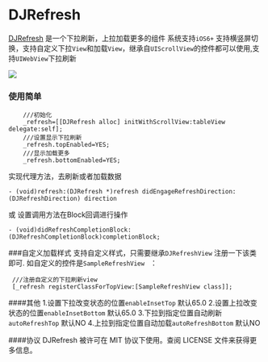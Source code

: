 DJRefresh
==============

[DJRefresh]('https://github.com/ydj/DJRefresh') 是一个下拉刷新，上拉加载更多的组件
系统支持`iOS6+`
支持横竖屏切换，支持自定义下拉`View`和加载`View`，继承自`UIScrollView`的控件都可以使用,支持`UIWebView`下拉刷新

![](/example.gif)


### 使用简单
```
	///初始化
    _refresh=[[DJRefresh alloc] initWithScrollView:tableView delegate:self];
    ///设置显示下拉刷新
    _refresh.topEnabled=YES;
    ///显示加载更多
    _refresh.bottomEnabled=YES;

```
实现代理方法，去刷新或者加载数据
```
- (void)refresh:(DJRefresh *)refresh didEngageRefreshDirection:(DJRefreshDirection) direction
```
或 设置调用方法在Block回调进行操作
```
- (void)didRefreshCompletionBlock:(DJRefreshCompletionBlock)completionBlock;
```

###自定义加载样式
支持自定义样式，只需要继承`DJRefreshView` 注册一下该类即可.
如自定义的控件是`SampleRefreshView ` ：
```
 ///注册自定义的下拉刷新view
 [_refresh registerClassForTopView:[SampleRefreshView class]];
```

####其他
  	1.设置下拉改变状态的位置`enableInsetTop` 默认65.0
  	2.设置上拉改变状态的位置`enableInsetBottom` 默认65.0
	3.下拉到指定位置自动刷新`autoRefreshTop`  默认NO
	4.上拉到指定位置自动加载`autoRefreshBottom`  默认NO
	

####协议
DJRefresh 被许可在 MIT 协议下使用。查阅 LICENSE 文件来获得更多信息。


 


